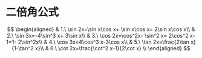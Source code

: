 # 二倍角公式

$$
\begin{aligned}
	& 1.\ \sin 2x=\sin x\cos x+ \sin x\cos x= 2\sin x\cos x\\
	& 2.\ \sin 3x=-4\sin^3 x+ 3\sin x\\
	& 3.\ \cos 2x=\cos^2x- \sin^2 x= 2\cos^2 x-1=1- 2\sin^2x\\
	& 4.\ \cos 3x=4\cos^3 x-3\cos x\\
	& 5.\ \tan 2x=\frac{2\tan x}{1-\tan^2 x}\\
	& 6.\ \cot 2x=\frac{\cot^2 x-1}{2\cot x} \\
\end{aligned}
$$
